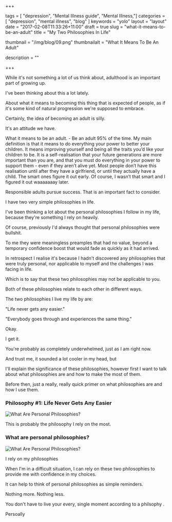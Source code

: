 +++

tags = [ "depression", "Mental Illness guide", "Mental Illness,"]
categories = [ "depression", "mental illness", "blog" ]
keywords = "yolo" 
layout = "layout"
date = "2017-02-08T11:33:26+11:00"
draft = true
slug = "what-it-means-to-be-an-adult"
title = "My Two Philosophies In Life"

thumbnail = "/img/blog/09.png"
thumbnailalt = "What It Means To Be An Adult"

description = ""


+++

<!--

-->

While it's not something a lot of us think about, adulthood is an important part of growing up. 



I've been thinking about this a lot lately.

About what it means to becoming this thing that is expected of people, as if it's some kind of natural progression we're supposed to embrace. 

Certainly, the idea of becoming an adult is silly.




It's an attitude we have. 



What it means to be an adult. - Be an adult 95% of the time.  My main definition is that it means to do everything your power to better your children. It means improving yourself and being all the traits you’d like your children to be. It is a self-realisation that your future generations are more important than you are, and that you must do everything in your power to support them - even if they aren’t alive yet. Most people don’t have this realisation until after they have a girlfriend, or until they actually have a child. The smart ones figure it out early. Of course, I wasn’t that smart and I figured it out waaaaaaay later. 

Responsible adults pursue success. That is an important fact to consider. 


I have two very simple philosophies in life. 




I've been thinking a lot about the personal philosophies I follow in my life, because they're something I rely on heavily.

Of course, previously I'd always thought that personal philosophies were bullshit. 

To me they were meaningless preamples that had no value, beyond a temporary confidence boost that would fade as quickly as it had arrived. 

In retrospect I realise it's because I hadn't discovered any philosophies that were truly personal, nor applicable to myself and the challenges I was facing in life.

Which is to say that these two philosophies may not be applicable to you. 

Both of these philosophies relate to each other in different ways. 

The two philosophies I live my life by are:

"Life never gets any easier." 

"Everybody goes through and experiences the same thing."

Okay. 

I get it.

You're probably as completely underwhelmed, just as I am right now. 

And trust me, it sounded a lot cooler in my head, but 

I'll explain the significance of these philosophies, however first I want to talk about what philosophies are and how to make the most of them. 

Before then, just a really, really quick primer on what philosophies are and how I use them.





### Philosophy #1: Life Never Gets Any Easier

![What Are Personal Philosophies?](/img/blog/07-01.png)

This is probably the philosophy I rely on the most. 








### What are personal philosophies? 

![What Are Personal Philosophies?](/img/blog/07-01.png)

I rely on my philosophies 


When I'm in a difficult situation, I can rely on these two philosophies to provide me with confidence in my choices. 


It can help to think of personal philosophies as simple reminders. 

Nothing more. Nothing less. 

You don't have to live your every, single moment according to a philsophy .

Persoally 



<!-- 

A couple of weeks ago I was hanging out with a friend in the city.

I usually enjoy these catch-ups because it usually devolves down into a prolonged pseudo-therapy session of anxiety and self-angst, where we usually exchange trumatic episodes from our lives.

In addition, it proves I'm not a complete social recluse, as I extend my frail hand towards the door knob leading to the front door - cowered in complete fear.

Regardless, we were talking about our lives and discussing what personal philosophies we live by, and I managed to come up with two different philosophies that really help me get through life.

Which I will obviously reveal soon. 




-->









